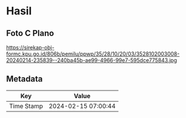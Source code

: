 # Hasil

## Foto C Plano

https://sirekap-obj-formc.kpu.go.id/806b/pemilu/ppwp/35/28/10/20/03/3528102003008-20240214-235839--240ba45b-ae99-4966-99e7-595dce775843.jpg


## Metadata

| Key        | Value               |
| ---------- | ------------------- |
| Time Stamp | 2024-02-15 07:00:44 |



